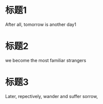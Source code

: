 
 # 标题1
 After all, tomorrow is another day1
 # 标题2
 we become the most familiar strangers
 # 标题3
 Later, repectively, wander and suffer sorrow,